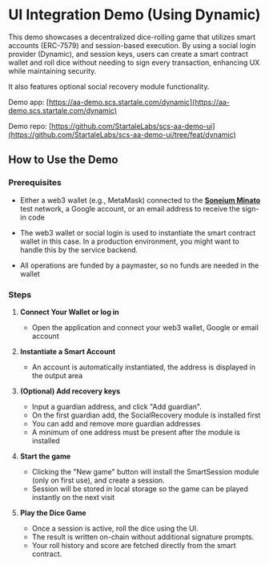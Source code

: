 # UI Integration Demo (Using Dynamic)

This demo showcases a decentralized dice-rolling game that utilizes smart accounts (ERC-7579) and session-based execution.
By using a social login provider (Dynamic), and session keys, users can create a smart contract wallet and roll dice without needing to sign every transaction, enhancing UX while maintaining security.

It also features optional social recovery module functionality.

Demo app: [https://aa-demo.scs.startale.com/dynamic](https://aa-demo.scs.startale.com/dynamic)

Demo repo: [https://github.com/StartaleLabs/scs-aa-demo-ui](https://github.com/StartaleLabs/scs-aa-demo-ui/tree/feat/dynamic)


## How to Use the Demo

### Prerequisites

- Either a web3 wallet (e.g., MetaMask) connected to the [**Soneium Minato**](https://soneium-minato.blockscout.com/) test network, a Google account, or an email address to receive the sign-in code

- The web3 wallet or social login is used to instantiate the smart contract wallet in this case. In a production environment, you might want to handle this by the service backend.
- All operations are funded by a paymaster, so no funds are needed in the wallet

### Steps

1. **Connect Your Wallet or log in**

   - Open the application and connect your web3 wallet, Google or email account

2. **Instantiate a Smart Account**

   - An account is automatically instantiated, the address is displayed in the output area

3. **(Optional) Add recovery keys**

   - Input a guardian address, and click "Add guardian".
   - On the first guardian add, the SocialRecovery module is installed first
   - You can add and remove more guardian addresses
   - A minimum of one address must be present after the module is installed

4. **Start the game**

   - Clicking the "New game" button will install the SmartSession module (only on first use), and create a session.
   - Session will be stored in local storage so the game can be played instantly on the next visit

6. **Play the Dice Game**

   - Once a session is active, roll the dice using the UI.
   - The result is written on-chain without additional signature prompts.
   - Your roll history and score are fetched directly from the smart contract.
